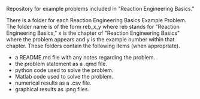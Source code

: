 Repository for example problems included in "Reaction Engineering Basics."

There is a folder for each Reaction Engineering Basics Example Problem. The folder name is of the form reb_x_y where reb stands for "Reaction Engineering Basics," x is the chapter of "Reaction Engineering Basics" where the problem appears and y is the example number within that chapter. These folders contain the following items (when appropriate).

* a README.md file with any notes regarding the problem.
* the problem statement as a .qmd file.
* python code used to solve the problem.
* Matlab code used to solve the problem.
* numerical results as a .csv file.
* graphical results as .png files.